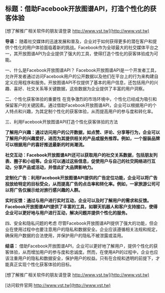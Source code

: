 ## **标题：借助Facebook开放图谱API，打造个性化的获客体验**

[想了解推广相关软件的朋友请登录 http://www.vst.tw](http://www.vst.tw)

**导语：**
随着社交媒体的迅速发展和普及，企业对于如何获得更多的潜在客户和提供个性化的用户体验面临着新的挑战。Facebook作为全球最大的社交媒体平台之一，其开放图谱API为企业提供了强大的工具，使得打造个性化的获客体验成为可能。

一、什么是Facebook开放图谱API？
Facebook开放图谱API是一个开发者工具，允许开发者通过访问Facebook用户的公开数据以及他们在平台上的行为来构建自定义应用程序和服务。开放图谱API不仅提供了基本的用户信息，还包括用户的兴趣、喜好、社交关系等关键数据，这些数据为企业提供了丰富的用户洞察。

二、个性化获客体验的重要性
在竞争激烈的市场环境中，个性化已经成为吸引和保留客户的关键因素。通过借助Facebook开放图谱API，企业可以根据用户的个人特点和兴趣，为其定制个性化的获客体验，从而提高用户的参与度和转化率。

三、利用Facebook开放图谱API打造个性化获客体验的方法

**了解用户兴趣：通过访问用户的公开数据，如点赞、评论、分享等行为，企业可以了解用户的兴趣爱好，进而为其提供相关的产品或服务推荐。例如，一个服装品牌可以根据用户的喜好推送最新的时尚潮流。**

**社交互动：Facebook开放图谱API还可以获取用户的社交关系数据，包括朋友列表、圈子和小组等。企业可以通过这些信息，促使用户与自己的社交网络进行互动，分享产品或活动，并借此扩大品牌影响力。**

**定制化广告：利用Facebook开放图谱API提供的广告定位功能，企业可以将广告投放给特定的目标受众，从而提高广告的点击率和转化率。例如，一家旅游公司可以将广告仅展示给对旅行感兴趣的人群。**

**实时反馈：通过与用户进行实时互动，企业可以及时了解用户的需求和反馈。 Facebook开放图谱API提供了丰富的工具，如聊天机器人和客户支持接口，使得企业可以更好地与用户进行互动，解决问题并提供个性化的服务。**

四、安全和隐私问题的考虑
尽管Facebook开放图谱API提供了强大的功能，但企业在使用过程中也要注意用户的隐私和数据安全。企业应该遵循相关法规和规定，确保用户数据的合法使用，并保护用户的隐私不被泄露或滥用。

**结语：**
借助Facebook开放图谱API，企业可以更好地了解用户，提供个性化的获客体验，从而增加用户的参与度和忠诚度。然而，在使用API的过程中，企业也应该注重用户的隐私和数据安全，保护用户的权益。只有在合规和透明的前提下，才能真正实现个性化获客体验的目标。

[想了解推广相关软件的朋友请登录 http://www.vst.tw](http://www.vst.tw)


[访问软件官网 http://www.vst.tw](http://www.vst.tw)
